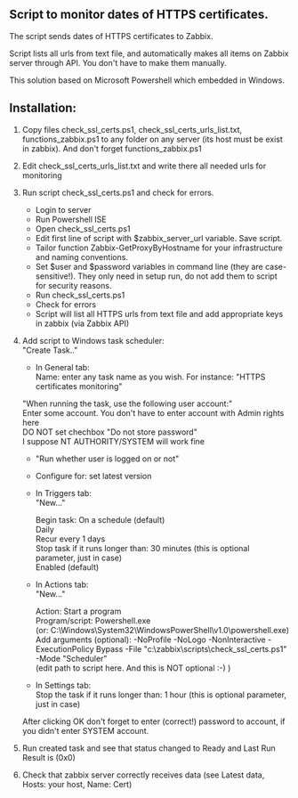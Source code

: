 ## Script to monitor dates of HTTPS certificates.

The script sends dates of HTTPS certificates to Zabbix.

Script lists all urls from text file, and automatically makes all items on Zabbix server through API. You don't have to make them manually.

This solution based on Microsoft Powershell which embedded in Windows.


## Installation:

1. Copy files check_ssl_certs.ps1, check_ssl_certs_urls_list.txt, functions_zabbix.ps1 to any folder on any server (its host must be exist in zabbix). And don't forget functions_zabbix.ps1

2. Edit check_ssl_certs_urls_list.txt and write there all needed urls for monitoring

3. Run script check_ssl_certs.ps1 and check for errors.<br>
    - Login to server
    - Run Powershell ISE
    - Open check_ssl_certs.ps1
    - Edit first line of script with $zabbix_server_url variable. Save script.
    - Tailor function Zabbix-GetProxyByHostname for your infrastructure and naming conventions.
    - Set $user and $password variables in command line (they are case-sensitive!). They only need in setup run, do not add them to script for security reasons. 
    - Run check_ssl_certs.ps1
    - Check for errors
    - Script will list all HTTPS urls from text file and add appropriate keys in zabbix (via Zabbix API)

4. Add script to Windows task scheduler:<br>
    "Create Task.."

    - In General tab:<br>
	Name: enter any task name as you wish. For instance: "HTTPS certificates monitoring"

	"When running the task, use the following user account:"<br>
	Enter some account. You don't have to enter account with Admin rights here<br>
	DO NOT set chechbox "Do not store password"<br>
	I suppose NT AUTHORITY/SYSTEM will work fine
	
	- "Run whether user is logged on or not"

	- Configure for: set latest version


    - In Triggers tab:<br>
        "New..."
	
        Begin task: On a schedule (default)<br>
        Daily<br>
        Recur every 1 days<br>
        Stop task if it runs longer than: 30 minutes (this is optional parameter, just in case)<br>
        Enabled (default)

    - In Actions tab:<br>
        "New..."

        Action: Start a program<br>
        Program/script: Powershell.exe<br>
        (or: C:\Windows\System32\WindowsPowerShell\v1.0\powershell.exe)<br>
        Add arguments (optional): -NoProfile -NoLogo -NonInteractive -ExecutionPolicy Bypass -File "c:\zabbix\scripts\check_ssl_certs.ps1" -Mode "Scheduler"<br>
        (edit path to script here. And this is NOT optional :-) )<br>

    - In Settings tab:<br>
	Stop the task if it runs longer than: 1 hour (this is optional parameter, just in case)

    After clicking OK don't forget to enter (correct!) password to account, if you didn't enter SYSTEM account.

4. Run created task and see that status changed to Ready and Last Run Result is (0x0)

5. Check that zabbix server correctly receives data (see Latest data, Hosts: your host, Name: Cert)

